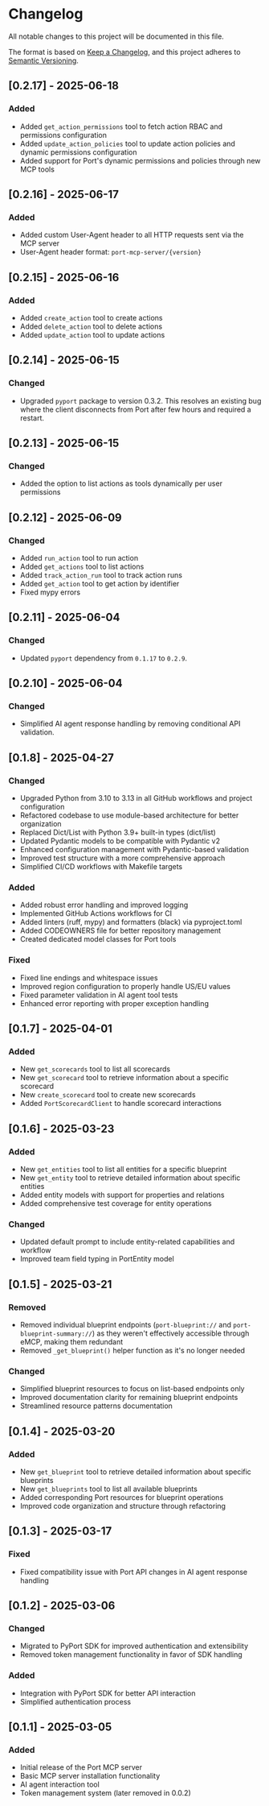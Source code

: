 # Changelog

All notable changes to this project will be documented in this file.

The format is based on [Keep a Changelog](https://keepachangelog.com/en/1.0.0/),
and this project adheres to [Semantic Versioning](https://semver.org/spec/v2.0.0.html).

## [0.2.17] - 2025-06-18

### Added
- Added `get_action_permissions` tool to fetch action RBAC and permissions configuration
- Added `update_action_policies` tool to update action policies and dynamic permissions configuration
- Added support for Port's dynamic permissions and policies through new MCP tools

## [0.2.16] - 2025-06-17

### Added
- Added custom User-Agent header to all HTTP requests sent via the MCP server
- User-Agent header format: `port-mcp-server/{version}`

## [0.2.15] - 2025-06-16

### Added
- Added `create_action` tool to create actions
- Added `delete_action` tool to delete actions
- Added `update_action` tool to update actions

## [0.2.14] - 2025-06-15

### Changed
- Upgraded `pyport` package to version 0.3.2. This resolves an existing bug where the client disconnects from Port after few hours and required a restart.


## [0.2.13] - 2025-06-15

### Changed
- Added the option to list actions as tools dynamically per user permissions

## [0.2.12] - 2025-06-09

### Changed
- Added `run_action` tool to run action
- Added `get_actions` tool to list actions 
- Added `track_action_run` tool to track action runs
- Added `get_action` tool to get action by identifier
- Fixed mypy errors

## [0.2.11] - 2025-06-04

### Changed
- Updated `pyport` dependency from `0.1.17` to `0.2.9`.

## [0.2.10] - 2025-06-04

### Changed
- Simplified AI agent response handling by removing conditional API validation.

## [0.1.8] - 2025-04-27

### Changed
- Upgraded Python from 3.10 to 3.13 in all GitHub workflows and project configuration
- Refactored codebase to use module-based architecture for better organization
- Replaced Dict/List with Python 3.9+ built-in types (dict/list)
- Updated Pydantic models to be compatible with Pydantic v2
- Enhanced configuration management with Pydantic-based validation
- Improved test structure with a more comprehensive approach
- Simplified CI/CD workflows with Makefile targets

### Added
- Added robust error handling and improved logging
- Implemented GitHub Actions workflows for CI
- Added linters (ruff, mypy) and formatters (black) via pyproject.toml
- Added CODEOWNERS file for better repository management
- Created dedicated model classes for Port tools

### Fixed
- Fixed line endings and whitespace issues
- Improved region configuration to properly handle US/EU values
- Fixed parameter validation in AI agent tool tests
- Enhanced error reporting with proper exception handling

## [0.1.7] - 2025-04-01

### Added
- New `get_scorecards` tool to list all scorecards
- New `get_scorecard` tool to retrieve information about a specific scorecard
- New `create_scorecard` tool to create new scorecards
- Added `PortScorecardClient` to handle scorecard interactions 

## [0.1.6] - 2025-03-23

### Added
- New `get_entities` tool to list all entities for a specific blueprint
- New `get_entity` tool to retrieve detailed information about specific entities
- Added entity models with support for properties and relations
- Added comprehensive test coverage for entity operations

### Changed
- Updated default prompt to include entity-related capabilities and workflow
- Improved team field typing in PortEntity model

## [0.1.5] - 2025-03-21

### Removed
- Removed individual blueprint endpoints (`port-blueprint://` and `port-blueprint-summary://`) as they weren't effectively accessible through eMCP, making them redundant
- Removed `_get_blueprint()` helper function as it's no longer needed

### Changed
- Simplified blueprint resources to focus on list-based endpoints only
- Improved documentation clarity for remaining blueprint endpoints
- Streamlined resource patterns documentation

## [0.1.4] - 2025-03-20

### Added
- New `get_blueprint` tool to retrieve detailed information about specific blueprints
- New `get_blueprints` tool to list all available blueprints
- Added corresponding Port resources for blueprint operations
- Improved code organization and structure through refactoring

## [0.1.3] - 2025-03-17

### Fixed
- Fixed compatibility issue with Port API changes in AI agent response handling

## [0.1.2] - 2025-03-06

### Changed
- Migrated to PyPort SDK for improved authentication and extensibility
- Removed token management functionality in favor of SDK handling

### Added
- Integration with PyPort SDK for better API interaction
- Simplified authentication process

## [0.1.1] - 2025-03-05

### Added
- Initial release of the Port MCP server
- Basic MCP server installation functionality
- AI agent interaction tool
- Token management system (later removed in 0.0.2)
